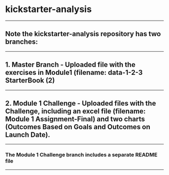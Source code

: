 # kickstarter-analysis
---
## Note the kickstarter-analysis repository has two branches:
--- 
## 1. Master Branch - Uploaded file with the exercises in Module1 (filename: data-1-2-3 StarterBook (2)
--- 
## 2. Module 1 Challenge - Uploaded files with the Challenge, including an excel file (filename: Module 1 Assignment-Final) and two charts (Outcomes Based on Goals and Outcomes on Launch Date).
---
### The Module 1 Challenge branch includes a separate README file
---

